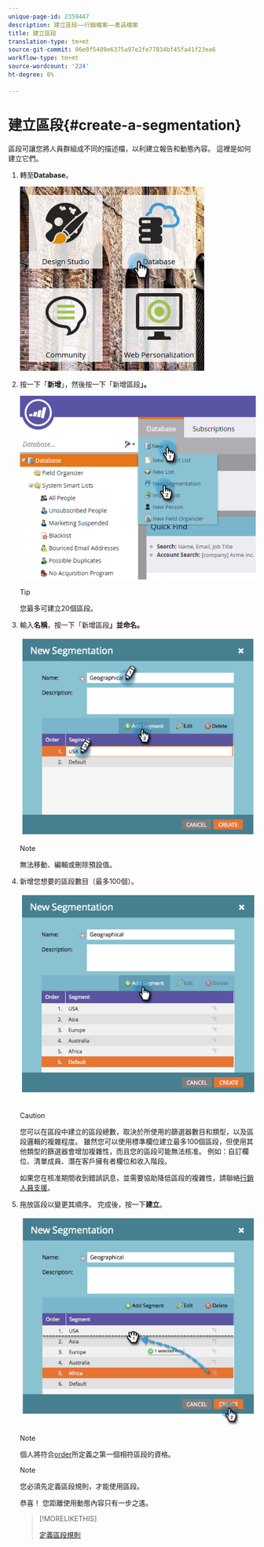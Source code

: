 ```yaml
---
unique-page-id: 2359447
description: 建立區段——行銷檔案——產品檔案
title: 建立區段
translation-type: tm+mt
source-git-commit: 06e0f5489e6375a97e2fe77834bf45fa41f23ea6
workflow-type: tm+mt
source-wordcount: '224'
ht-degree: 0%

---
```



# 建立區段{#create-a-segmentation}

區段可讓您將人員群組成不同的描述檔，以利建立報告和動態內容。 這裡是如何建立它們。

1. 轉至&#x200B;**Database**。

   ![](assets/image2017-3-28-13-3a44-3a54.png)

1. 按一下「**新增**」，然後按一下「新增區段&#x200B;**」。**

   ![](assets/image2017-3-28-13-3a56-3a57.png)

   >[!TIP]
   >
   >您最多可建立20個區段。

1. 輸入&#x200B;**名稱**，按一下「新增區段&#x200B;**」並命名。**

   ![](assets/image2014-9-15-10-3a1-3a1.png)

   >[!NOTE]
   >
   >無法移動、編輯或刪除預設值。

1. 新增您想要的區段數目（最多100個）。

   ![](assets/image2014-9-15-10-3a1-3a16.png)

   >[!CAUTION]
   >
   >您可以在區段中建立的區段總數，取決於所使用的篩選器數目和類型，以及區段邏輯的複雜程度。 雖然您可以使用標準欄位建立最多100個區段，但使用其他類型的篩選器會增加複雜性，而且您的區段可能無法核准。 例如：自訂欄位、清單成員、潛在客戶擁有者欄位和收入階段。
   >
   >如果您在核准期間收到錯誤訊息，並需要協助降低區段的複雜性，請聯絡[行銷人員支援](https://nation.marketo.com/t5/Support/ct-p/Support)。

1. 拖放區段以變更其順序。 完成後，按一下&#x200B;**建立**。

   ![](assets/image2014-9-15-10-3a1-3a30.png)

   >[!NOTE]
   >
   >個人將符合[order](/help/marketo/product-docs/personalization/segmentation-and-snippets/segmentation/segmentation-order-priority.md)所定義之第一個相符區段的資格。

   >[!NOTE]
   >
   >您必須先定義區段規則，才能使用區段。

   恭喜！ 您距離使用動態內容只有一步之遙。

   >[!MORELIKETHIS]
   >
   >[定義區段規則](/help/marketo/product-docs/personalization/segmentation-and-snippets/segmentation/define-segment-rules.md)
